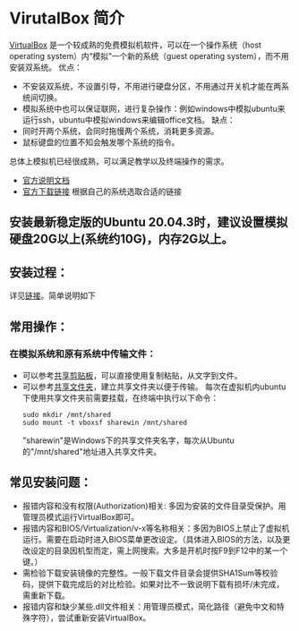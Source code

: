 # VirutalBox 简介
[VirtualBox](https://www.virtualbox.org/) 是一个较成熟的免费模拟机软件，可以在一个操作系统（host operating system）内“模拟”一个新的系统（guest operating system），而不用安装双系统。
优点：
* 不安装双系统，不设置引导，不用进行硬盘分区，不用通过开关机才能在两系统间切换。
* 模拟系统中也可以保证联网，进行复杂操作：例如windows中模拟ubuntu来运行ssh，ubuntu中模拟windows来编辑office文档。
缺点：
* 同时开两个系统，会同时拖慢两个系统，消耗更多资源。
* 鼠标键盘的位置不知会触发哪个系统的指令。

总体上模拟机已经很成熟，可以满足教学以及终端操作的需求。

* [官方说明文档](https://www.virtualbox.org/wiki/End-user_documentation)
* [官方下载链接](https://www.virtualbox.org/wiki/Downloads) 根据自己的系统选取合适的链接
  
## 安装最新稳定版的Ubuntu 20.04.3时，建议设置模拟硬盘20G以上(系统约10G)，内存2G以上。

## 安装过程：
详见[链接]()。简单说明如下



## 常用操作：

### 在模拟系统和原有系统中传输文件：
* 可以参考[共享剪贴板](https://blog.csdn.net/lyc_daniel/article/details/12613675?utm_medium=distribute.pc_relevant.none-task-blog-2~default~baidujs_baidulandingword~default-0.no_search_link&spm=1001.2101.3001.4242)，可以直接使用复制粘贴，从文字到文件。
* 可以参考[共享文件夹](https://www.jianshu.com/p/5b66e1ec09dc)，建立共享文件夹以便于传输。
  每次在虚拟机内ubuntu下使用共享文件夹前需要挂载，在终端中执行以下命令：
  ```
  sudo mkdir /mnt/shared
  sudo mount -t vboxsf sharewin /mnt/shared
  ```
  "sharewin"是Windows下的共享文件夹名字，每次从Ubuntu的"/mnt/shared"地址进入共享文件夹。
  
## 常见安装问题：
* 报错内容和没有权限(Authorization)相关: 多因为安装的文件目录受保护。用管理员模式运行VirtualBox即可。
* 报错内容和BIOS/Virtualization/v-x等名称相关：多因为BIOS上禁止了虚拟机运行。需要在启动时进入BIOS菜单更改设定。（具体进入BIOS的方法，以及更改设定的目录因机型而定，需上网搜索。大多是开机时按F9到F12中的某一个键。）
* 需检验下载安装镜像的完整性。一般下载文件目录会提供SHA1Sum等校验码，提供下载完成后的对比检验。如果对比不一致说明下载有损坏/未完成，需重新下载。
* 报错内容和缺少某些.dll文件相关：用管理员模式，简化路径（避免中文和特殊字符），尝试重新安装VirtualBox。
